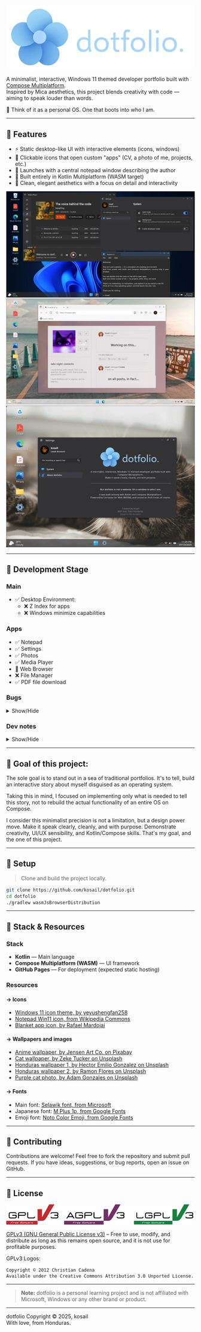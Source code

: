 ![dotfolio logo](repo_images/banner.webp)

A minimalist, interactive, Windows 11 themed developer portfolio built with [Compose Multiplatform](https://github.com/JetBrains/compose-multiplatform).  
Inspired by Mica aesthetics, this project blends creativity with code — aiming to speak louder than words.

📎 Think of it as a personal OS. One that boots into who I am.

---

## 🌼 Features

- ⚡️ Static desktop-like UI with interactive elements (icons, windows)
- 📁 Clickable icons that open custom "apps" (CV, a photo of me, projects, etc.)
- 📝 Launches with a central notepad window describing the author
- 🧠 Built entirely in Kotlin Multiplatform (WASM target)
- 🎨 Clean, elegant aesthetics with a focus on detail and interactivity

![Showdown of some apps](repo_images/nightly_appearance.webp)
![Web browser app opened up](repo_images/nightly_appearance_3.webp)
![About project](repo_images/nightly_appearance_2.webp)

---
## 🪻 Development Stage
### Main
- ✅ Desktop Environment:
    - ❌ Z Index for apps 
    - ❌ Windows minimize capabilities

### Apps
- ✅ Notepad
- ✅ Settings
- ✅ Photos
- ✅ Media Player
- 🌱 Web Browser
- ❌ File Manager
- ✅ PDF file download

### Bugs

<details>
<summary>Show/Hide</summary>

1. ### Windows are going under the shortcut icons, which doesn't make sense.

    Windows should be OVER any other element
    This might mean that I will have to implement a Z index... bro
    I thought I could have made it without implementing that.
    I already tried to switch positions between DesktopEnvironment and DesktopShortcuts, but it's not that easy it seems.

2. ### When we open a second (or more) window, and we close the first one, the second window moves into the position where the first one was.
    Which doesn't make sense! Windows should have their position independent of other windows.
    I have no idea whatzupp with this and what it is causing it. I'll check on that later on when I finish coding all the "apps" inside dotfolio

3. ### Media player works seamlessly on web target, but in Desktop it has a bug in which if the audio is paused, then it cannot be played again. Although, it's okay. This project focuses on web target, and I use desktop implementation just for its hot reload capabilities, which really makes my life easier when quickly prototyping or fast debugging.

</details>


### Dev notes
<details>
<summary>Show/Hide</summary>

### I may end up dropping the file manager app, as the web browser app became extremely efficient in its tasks.
   So efficient, that I'm wondering if I should place my projects inside the "projects" page, I'll think about it later, as I think that I should stop adding functionalities.
    Too much functions = overwhelming to the end user. They are here to see my skills, not to test out an OS imitation.

</details>

---

## 🌺 Goal of this project:

The sole goal is to stand out in a sea of traditional portfolios. It's to tell, build an interactive story about myself disguised as an operating system.

Taking this in mind, I focused on implementing only what is needed to tell this story, not to rebuild the actual functionality of an entire OS on Compose.

I consider this minimalist precision is not a limitation, but a design power move. Make it speak clearly, cleanly, and with purpose. Demonstrate creativity, UI/UX sensibility, and Kotlin/Compose skills. That's my goal, and the one of this project.

---

## 🌻 Setup

> Clone and build the project locally.

```bash
git clone https://github.com/kosail/dotfolio.git
cd dotfolio
./gradlew wasmJsBrowserDistribution
```

---

## 🔧 Stack & Resources
### Stack
- **Kotlin** — Main language
- **Compose Multiplatform (WASM)** — UI framework
- **GitHub Pages** — For deployment (expected static hosting)

### Resources

#### -> Icons
- [Windows 11 icon theme, by yeyushengfan258](https://github.com/yeyushengfan258/Win11-icon-theme/)
- [Notepad Win11 icon, from Wikipedia Commons](https://commons.wikimedia.org/wiki/File:Notepad_Win11.svg)
- [Blanket app icon, by Rafael Mardojai](https://github.com/rafaelmardojai/blanket)

#### -> Wallpapers and images
- [Anime wallpaper, by Jensen Art Co. on Pixabay](https://pixabay.com/users/jensenartofficial-31380959/)
- [Cat wallpaper, by Zeke Tucker on Unsplash](https://unsplash.com/@zeketucker)
- [Honduras wallpaper 1, by Hector Emilio Gonzalez on Unsplash](https://unsplash.com/@hectoremilio)
- [Honduras wallpaper 2, by Ramon Flores on Unsplash](https://unsplash.com/@ramonantoniof)
- [Purple cat photo, by Adam Gonzales on Unsplash](https://unsplash.com/@adamgonzales)

#### -> Fonts
- Main font: [Selawik font, from Microsoft](https://github.com/microsoft/Selawik)
- Japanese font: [M Plus 1p, from Google Fonts](https://fonts.google.com/specimen/M+PLUS+1p)
- Emoji font: [Noto Color Emoji, from Google Fonts](https://fonts.google.com/noto/specimen/Noto+Color+Emoji)

---

## 💐 Contributing
Contributions are welcome! Feel free to fork the repository and submit pull requests. If you have ideas, suggestions, or bug reports, open an issue on GitHub.

---

[//]: # (## 🎒 What I learned from this project)

[//]: # (---)

## 📜 License
![GPLv3 License logo. Copyright © 2012 Christian Cadena](repo_images/license-logos-by-christian-candena-GNU_GPLv3_License.webp)

[GPLv3 (GNU General Public License v3)](LICENSE.txt) – Free to use, modify, and distribute as long as this remains open source, and it is not use for profitable purposes.

GPLv3 Logos:

    Copyright © 2012 Christian Cadena
    Available under the Creative Commons Attribution 3.0 Unported License.


---
> **Note:** dotfolio is a personal learning project and is not affiliated with Microsoft, Windows or any other brand or product.
---
dotfolio Copyright © 2025, kosail
<br>
With love, from Honduras.
